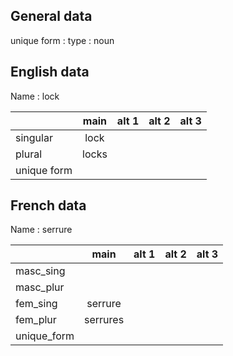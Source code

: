 ## General data

unique form :
type : noun

## English data

Name : lock

|             | main  | alt 1 | alt 2 | alt 3 |
| :---------- | :---: | :---: | :---: | ----- |
| singular    | lock  |       |       |       |
| plural      | locks |       |       |       |
| unique form |       |       |       |       |

## French data

Name : serrure

|             |   main   | alt 1 | alt 2 | alt 3 |
| :---------- | :------: | :---: | :---: | :---: |
| masc_sing   |          |       |       |       |
| masc_plur   |          |       |       |       |
| fem_sing    | serrure  |       |       |       |
| fem_plur    | serrures |       |       |       |
| unique_form |          |       |       |       |


